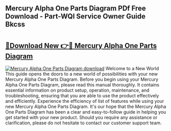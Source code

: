 ## Mercury Alpha One Parts Diagram PDf Free Download - Part-WQI Service Owner Guide Bkcss

# <h2><a href="http://dfmdhv.blite.top/?on=Mercury+Alpha+One+Parts+Diagram">🔗Download New 👉🔴 Mercury Alpha One Parts Diagram</a></h2>

[![Mercury Alpha One Parts Diagram download](https://i.imgur.com/lujVjoI.png)](http://dfmdhv.blite.top/?on=Mercury+Alpha+One+Parts+Diagram)
Welcome to a New World This guide opens the doors to a new world of possibilities with your new Mercury Alpha One Parts Diagram. Before you begin using your Mercury Alpha One Parts Diagram, please read this manual thoroughly. It contains essential information on product setup, operation, maintenance, and troubleshooting, ensuring that you are able to use the product effectively and efficiently. Experience the efficiency of list of features while using your new Mercury Alpha One Parts Diagram. It's our hope that the Mercury Alpha One Parts Diagram has been a clear and easy-to-follow guide in helping you get started with your new product. Should you require any assistance or clarification, please do not hesitate to contact our customer support team.
